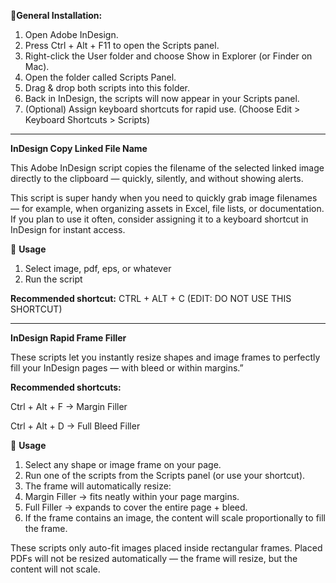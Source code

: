 🚀**General Installation:**

1. Open Adobe InDesign.
2. Press Ctrl + Alt + F11 to open the Scripts panel.
3. Right-click the User folder and choose Show in Explorer (or Finder on Mac).
4. Open the folder called Scripts Panel.
5. Drag & drop both scripts into this folder.
6. Back in InDesign, the scripts will now appear in your Scripts panel.
7. (Optional) Assign keyboard shortcuts for rapid use. (Choose Edit > Keyboard Shortcuts > Scripts)

-------------------------------------------------------------------------------------------------------------------------------------------------------

**InDesign Copy Linked File Name**

This Adobe InDesign script copies the filename of the selected linked image directly to the clipboard — quickly, silently, and without showing alerts.

This script is super handy when you need to quickly grab image filenames — for example, when organizing assets in Excel, file lists, or documentation.
If you plan to use it often, consider assigning it to a keyboard shortcut in InDesign for instant access.

📖 **Usage**
1. Select image, pdf, eps, or whatever
2. Run the script

**Recommended shortcut:**
CTRL + ALT + C (EDIT: DO NOT USE THIS SHORTCUT)

-------------------------------------------------------------------------------------------------------------------------------------------------------

**InDesign Rapid Frame Filler**

These scripts let you instantly resize shapes and image frames to perfectly fill your InDesign pages — with bleed or within margins.”

**Recommended shortcuts:**

Ctrl + Alt + F → Margin Filler

Ctrl + Alt + D → Full Bleed Filler

📖 **Usage**
1. Select any shape or image frame on your page.
2. Run one of the scripts from the Scripts panel (or use your shortcut).
3. The frame will automatically resize:
4. Margin Filler → fits neatly within your page margins.
5. Full Filler → expands to cover the entire page + bleed.
6. If the frame contains an image, the content will scale proportionally to fill the frame.

These scripts only auto-fit images placed inside rectangular frames.
Placed PDFs  will not be resized automatically — the frame will resize, but the content will not scale.
